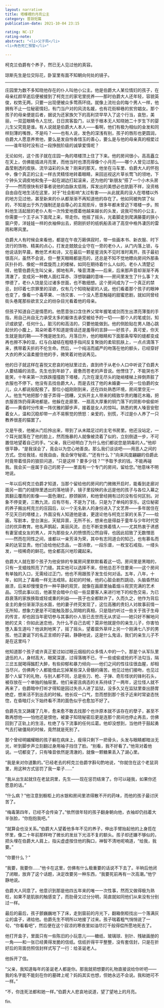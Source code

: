 ```yaml
---
layout: narrative
title: 塔樓裡的月亮公主
category: 普設短篇
publication-date: 2021-10-04 23:15

rating: NC-17
rating-note:
abstract: "<li>父子局</li>
<li>角色死亡預警</li>"

---
```


柯克兰伯爵有个养子，然已无人见过他的真容。

琼斯先生是位交际花，卧室里有面不知朝向何处的镜子。

***

庄园里为数不多知晓他存在的仆人叫他小公主。他是伯爵大人某位情妇的孩子，在母亲红颜早逝后便被接到了柯克兰的家宅里抚养——那时伯爵大人还年轻，容貌英俊，权势无两，只要一出现便被众多莺燕环绕。就像上流社会的每个男人一样，他拥有不止一位秘密情妇，有门当户对的风流名媛，也有花街柳巷的贫穷娼女。那个孩子的母亲便是后者，据说为还家族欠下的高利贷早早入了这个行当，哀愁，美丽，一双蓝眼睛令人忘忧，日日宾客盈门，以至于根本无人知晓她二十岁生下的婴儿生父究竟是谁。有人说就是伯爵大人本人——看啊，他们有极为相似的金发和同样刻薄的嘴唇，不是吗？——也有人说，发色的深浅有别，孩子的唇形也更圆润，伯爵大人愿意养育他，要么是发自怜香惜玉的善心，要么是与他的母亲真的相爱过——谁年轻时没有过一段挣脱阶级的诚挚爱情呢？

无论如何，这个孩子就在庄园一角的塔楼顶上住了下来。他的房间很小，高高矗立在天上，仿佛能插进月亮里，而他当时也漂亮得像个小月亮——哪个人曾见过那么晶莹剔透的皮肤、流华溢彩的头发？刚来的那天，他坐在马车里、伯爵大人的怀抱中，像个真正的公主一样古灵精怪地转着眼睛，来回巡视这片草长莺飞的领地，下个钟头又调皮地和兔子一起在湖边打起滚来，还为他的“新朋友”搭了一个小木头房子——然而很快有好事者说他的血脉太低贱，挥发出的美想必也肮脏不祥，没资格自由自在地生活在这里，对于“社会影响”太过有害——从此就真的没人在塔楼以外的地方见过他，甚至新来的仆从都渐渐不再知道他的存在了。他如同被拘禁了似的，不知是出于外力强制还是自尊心的主观拒斥，很多年都未曾迈下塔楼一步。照料他生活起居的老仆人有一次怜爱地摸着他越来越长的头发，说我可怜的小公主，你需要一个王子从下面爬上来，带走你。他摇了摇头，光着脚走到爬满藤蔓的狭小窗户旁，洋娃娃一样的衣袖伸出去，把刚折好的纸帆船丢进了高空中格外凄厉的雷雨和寒风里。

伯爵大人有时候会来看他，都是在午夜万籁俱寂时，带一些画本书、新衣服、时下流行的饰物、精美的点心，打发走兢兢业业守在一旁的老仆人，从门内落上锁，与他说话到早晨，教他艺术和诗，又在最后一颗星星消失不见时准时离开。孩子最初很高兴，虽然不会说，但一整天眼睛都是亮的，还总是不知不觉地瞟向房间外那条灰扑扑的、像蛇一样盘旋而上的楼梯，如同在期待着什么人似的。老仆人清楚记得，他管伯爵先生叫父亲，掷地有声，嗓音清澈——后来，后来那声音却渐渐不再清澈了，变成另一种教人面红耳赤、浮想联翩的意味——房间里发生了什么事？太悖德了，老仆人饶是见过诸多世面，也不敢细想。这个房间成为了一个真正的禁忌，封印着七宗罪里的淫欲，仅有几个知晓秘密的人说。他们看着那个孩子的眼神也变了，像看一个毒苹果、一场灾害、一个没人愿意触碰的甜蜜悲剧，就如同曾经街头巷尾那些欲言又止的纷杂目光看着他的母亲。

但孩子知道自己是情愿的。他愿意张口含住养父常年握笔或剑而生出漂亮薄茧的手指，用自己尚自无力承受太多的躯体去承受被给予的一切——那个人的笔或剑，知识或欲望，任何什么，脏污的和高洁的，只要他能做到。他的侧脸贴在男人随心跳起伏的小腹上，耳朵听着不知道是情话还是羞辱的言辞——好孩子，真可爱，你天生就是我的鞘——不愧是她生的。月落日升，他的眼睛和下面那条窄窄的缝都变成再也擦不净的湿，红与白凝结在粗糙手指间反复聚拢的柔软肌肤上，一点点滴落下来，携带着夭折的不伦生命。然后，一个纯洁而威严的吻落在他的额头，已经穿好大衣的养父温柔握住他的手，微笑着对他说再见。

他的日子就这样在喜悦又悲哀的地狱里过去，直到终于从老仆人口中听说了伯爵大人要结婚的消息。先生也到年龄了，疲惫而苍老的声音说。他愣住了，不能哭也不能笑，十年来第一次跌跌撞撞跑下塔楼，几次在漫无尽头的陡峭楼梯上摔倒弄脏了衣服也不停下。他没有去找伯爵大人，而是去找了他的未婚妻——另一位伯爵的女儿，众人都说般配极了。那位小姐刚刚到来，还在四处熟悉环境，房间里空无一人。他生气地把那个屋子弄得一团糟，又拆开主人带来的精致华贵的雕花木箱，把衣服首饰扔得满地都是。他躲在走廊里、一扇高大厚重的铜门落下的阴影中偷偷听着——黄昏时分传来一阵优雅的脚步声，接着是女人的惊叫。熟悉的男人嗓音安慰着女人，温和沉稳却带一点不易察觉的愤怒：亲爱的，别慌，不过是仆人养了一只教养很差的猫罢了。

又是午夜，他被从门后拎出来，带到了从未踏足过的主宅书房里。他还没站定，一个耳光就落在了他的脸上，然而施暴的人就像被烫着了似的，立刻倒退一步，不可置信地望着自己的手。“父亲，我已经明白了为什么他们都说您是阴毒的人。”他却很平静，“是我误会了，竟会以为您心地善良。那么我们谈谈吧——用恶人之间的方式。您给我钱，给我自由，我会保守秘密。”“还有什么？”向来风度翩翩的伯爵此时竟带着怪异的狼狈问道，“只是这样？要多少钱？”“予取予求的钱。不能再碰我。我会买一座属于自己的房子——里面有一个专门的房间，留给您。”他意味不明地说。

一年以后柯克兰伯爵才知道，当那个留给他的房间的门微微开启时，能看到走廊对面另一扇门的缝隙里透出的落地镜子，镜子里投映的永远是他的孩子与各位入幕之宾翻云覆雨的影像——面色潮红，脖颈婉转，和他曾经拥有过的没有任何区别。对象不停变更，三教九流，应有尽有，不是为了钱，只是为了单纯的享乐。这位秘密的养子搬出柯克兰的庄园后，以一个无名新人的身份进入了文艺界——多年居住在不见天日的塔楼上，外面没有人知道他是谁，更遑论他与柯克兰家的关系了——绘画，写剧本，登台演出，天赋异禀，无所不长，想来也是得益于童年与少年时代受过的优异教育。他名声鹊起，美丽风流，总在不断变换着情人——尤其热衷于诱惑有妻室或女友的男人，并为那些女人的愤恨而公然自得，也因此招致了无数憎恶——然而在同性之间，谁都以一亲芳泽为荣，其中有志同道合的知己，也有慕名而来的达官显贵。他们会给他纪念品，一首诗歌，一段乐谱，一枚宝石戒指，一缕头发，一枝稀奇的鲜花。他全都高兴地珍藏起来。

伯爵大人就在那个孩子为他安排的专属房间里默默看着这一切。房间里是黑暗的，只有一支蜡烛照亮了门缝。其实他可以选择不来，但他总忍不住要来——这个房间有单独的入口，无需经过正门，他也不用跟孩子发生任何对话。五年，八年，十年，如同上了毒瘾一样无法戒除。起初的时候，他的心脏会剧烈跳动，头脑昏然如崩溃，后来却慢慢变作一种平静的观赏，就像在画廊里抽着烟斗观赏完满的艺术品。习惯此事以后，他甚至会暗中介绍一些显要客人来进行地下的权色交易，为已趋衰落的家族换取或轻或重的利益——孩子也全都默许了。久而久之，他作为背后金主的身份渐渐浮出水面，他的妻子终究发现了，这位高雅的贵妇人对故事前情一无所知，想象力更是不可能触及那么阴暗的真相，只是隐约听过一些关于孩子生母的传言，却也因当年密切参与其事的仆人皆已去世而无从求证——她只好不解地问她的丈夫：你如此迷恋他，为什么不自己去呢？莫非他就是你的亲生儿子，你害怕堕入畜生道吗？他讽刺地笑了，摇了摇头，望着窗外草坪上另一个刚满七八岁的男孩、他正妻诞下的名正言顺的子嗣，静静地说，这是什么鬼话，我们的亲生儿子不是在这里吗？

他知道那个孩子或许真正爱过如过眼云烟般的众多情人中的一个。那是个从军队里退伍的人，身材高大，眼窝深邃，过得落魄不已，干一些或偷或抢的不法勾当，隔三岔五就喝得酩酊大醉，有些抑郁和暴力倾向——他们之间的性往往很血腥，却相当尽兴，仿佛两个人都能借此忘掉某些深入骨髓的痛苦。他见过他们接吻，也见过那个人留下的礼物，与别人都不同，总是些刀、枪、子弹、奇形怪状的锋利石头，被存放在一个单独的抽屉里。他们亲密且病态的关系持续了一两年，这位怪人就不再来了，伯爵暗中打听才得知是因过失杀人进了监狱，没多久又在监狱里查出肠胃绝症，想来活不到出去的时候。他长叹一口气，忽而想到那个孩子近来时常姿态恍惚，在昏暗灯火下始终看不清的面色似乎也愈加不好了。

伯爵先生又踌躇了几年，愈来愈不敢去找那个也许原本就不该存在的孽子，甚至不敢再想他——怕他还是恨他，被妻子知晓秘密后更是连那个房间也停止再去，仿佛回到了正轨上的生活，杜绝了与下流事的任何瓜葛。他却没想到，当他终于鼓起勇气去打破僵局的时候，竟然就是死别了。

那个曾经明媚耀眼的孩子躺在病床上，瘦得只剩下一把骨头，头发与眼睛都暗淡无光，听到脚步声立刻翻过身用袖子挡住了脸。“别看，我不好看了。”他背对着他说。一切都变了，只有嗓音依然是清澈的，就像一颗糖果丢入了湖心里。

“我是来对你道歉的。”已经老去的柯克兰伯爵字斟句酌地说，“你就住在这个老鼠洞里，用这种方式惩罚了我一辈子……”

“我从出生起就住在老鼠洞里，先生——现在惩罚结束了。你可以碰我，如果你还愿意的话。”

“什么病？”他注意到橱柜上的水银和房间里浓得散不开的药味，而他的孩子最讨厌苦了。

“梅毒第四年，已经不会传染了。”依然很年轻的孩子翻身朝向他，衣袖却仍挡着大半张脸，“你抱抱我吧。”

“就算会也没关系。”伯爵大人望着他多年不见的养子，伸出手臂抬起他的上身揽在怀里，像二十年前那样吻了微长的发丝下光洁不复的额头。孩子却还嫌不够似的，把头埋在伯爵大人肩上，指尖虚虚按住他的胸口，神智不清地呢喃道，“给我，我要。”

“你要什么？”

“我要，我要你……”他卡在这里，仿佛有什么极重要的话说不下去了。半晌后他闭了闭眼，放弃了这个话题，决定改要另一种东西，“我要死前再有一次高潮。”他宁静地说。

伯爵大人同意了。他意识到那是他四五年来的唯一一次性事，然而又做得极为熟稔，如果不是肌肤的触感变了，而肋骨又过分分明，简直就如同他们从来没有分别过一样。

最后的最后，孩子颤巍巍地下了床，走到窗前的月光下，翻箱倒柜找出一个落满灰尘的盒子，递给他。伯爵先生不明所以地接了过来。孩子喘着粗气悄悄说了一句，“你看看吧”，然后便在这个寂凉的寒夜里如油尽灯干般得偿所愿地死去了。

他打开盒子，里面只有一些陈旧的小玩意儿——糖纸、玻璃球、别针、残破画册的一角——和一张已经黄得发脆的信纸。信纸折得平平整整，没有套信封，只是在折好后的背面仿照信封样式写了一行：给圣诞老人。

他拆开了信。

“父亲，我知道每年的圣诞老人都是你。那我就把想要的礼物直接说给你听吧——我的名字能不能刻在你的墓碑上呢？妈妈其实也想，但她永远不会说。我和她可不一样。”

“不，你连死法都和她一样。”伯爵大人悲哀地说道，望了望地上的月亮。

fin.
